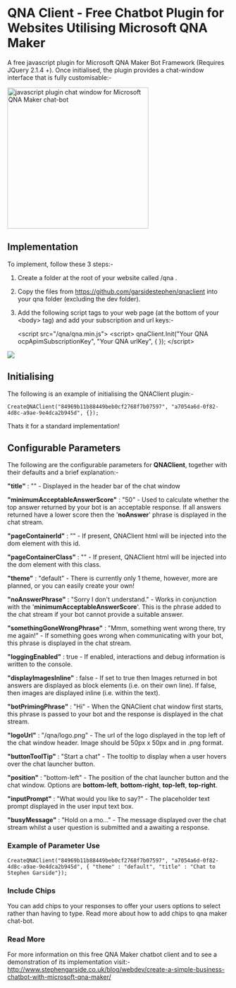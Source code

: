 

# QNA Client - Free Chatbot Plugin for Websites Utilising Microsoft QNA Maker
A free javascript plugin for Microsoft QNA Maker Bot Framework (Requires JQuery 2.1.4 +). Once initialised, the plugin provides a chat-window interface that is fully customisable:-

<img src="http://www.stephengarside.co.uk/media/1097/qna-client-chat-bot-window-on-a-website.jpg" alt="javascript plugin chat window for Microsoft QNA Maker chat-bot" width="320" height="auto"/>

## Implementation
To implement, follow these 3 steps:-
1. Create a folder at the root of your website called /qna .

2. Copy the files from https://github.com/garsidestephen/qnaclient into your qna folder (excluding the dev folder).

3. Add the following script tags to your web page (at the bottom of your \<body> tag) and add your subscription and url keys:-

    \<script src="/qna/qna.min.js"></script>
    \<script>
    	qnaClient.Init("Your QNA ocpApimSubscriptionKey", "Your QNA urlKey", { });
    \</script>

<img src="http://www.stephengarside.co.uk/media/1092/qna-maker-chat-bot-keys.jpg"/>

## Initialising
The following is an example of initialising the QNAClient plugin:-

    CreateQNAClient("84969b11b88449beb0cf2768f7b07597", "a7054a6d-0f82-4d8c-a9ae-9e4dca2b945d", {});

Thats it for a standard implementation!


## Configurable Parameters
The following are the configurable parameters for **QNAClient**, together with their defaults and a brief explanation:-

**"title"** :  ""  -  Displayed in the header bar of the chat window

**"minimumAcceptableAnswerScore"** : "50"  -  Used to calculate whether the top answer returned by your bot is an acceptable response. If all answers returned have a lower score then the '**noAnswer**' phrase is displayed in the chat stream.

**"pageContainerId"** :  ""  -  If present, QNAClient html will be injected into the dom element with this id.

**"pageContainerClass"** : ""  -  If present, QNAClient html will be injected into the dom element with this class.

**"theme"** :  "default"  -  There is currently only 1 theme, however, more are planned, or you can easily create your own!

**"noAnswerPhrase"** : "Sorry I don't understand."  -  Works in conjunction with the '**minimumAcceptableAnswerScore**'. This is the phrase added to the chat stream if your bot cannot provide a suitable answer.

**"somethingGoneWrongPhrase"** : "Mmm, something went wrong there, try me again!"  -  If something goes wrong when communicating with your bot, this phrase is displayed in the chat stream.

**"loggingEnabled"** : true  -  If enabled, interactions and debug information is written to the console.

**"displayImagesInline"** : false  -  If set to true then Images returned in bot answers are displayed as block elements (i.e. on their own line). If false, then images are displayed inline (i.e. within the text).

**"botPrimingPhrase"** : "Hi"  -  When the QNAClient chat window first starts, this phrase is passed to your bot and the response is displayed in the chat stream.

**"logoUrl"** : "/qna/logo.png"  -  The url of the logo displayed in the top left of the chat window header. Image should be 50px x 50px and in .png format.

**"buttonToolTip"** : "Start a chat"  -  The tooltip to display when a user hovers over the chat launcher button.

**"position"** : "bottom-left"  -  The position of the chat launcher button and the chat window. Options are **bottom-left**, **bottom-right**, **top-left**, **top-right**.

**"inputPrompt"** : "What would you like to say?"  -  The placeholder text prompt displayed in the user input text box.

**"busyMessage"** : "Hold on a mo..."  -  The message displayed over the chat stream whilst a user question is submitted and a awaiting a response.


### Example of Parameter Use
    CreateQNAClient("84969b11b88449beb0cf2768f7b07597", "a7054a6d-0f82-4d8c-a9ae-9e4dca2b945d", { "theme" : "default", "title" : "Chat to Stephen Garside"});

### Include Chips
You can add chips to your responses to offer your users options to select rather than having to type. Read more about how to add chips to qna maker chat-bot.


### Read More
For more information on this free QNA Maker chatbot client and to see a demonstration of its implementation visit:-
http://www.stephengarside.co.uk/blog/webdev/create-a-simple-business-chatbot-with-microsoft-qna-maker/
